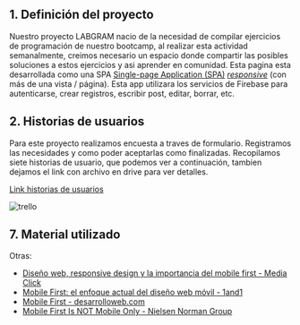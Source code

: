 ## 1. Definición del proyecto

Nuestro proyecto LABGRAM nacio de la necesidad de compilar ejercicios de programación de nuestro bootcamp, al realizar esta actividad semanalmente, creimos necesario un espacio donde compartir las posibles soluciones a estos ejercicios y asi aprender en comunidad.
Esta pagina esta desarrollada como una SPA [Single-page Application (SPA)](https://es.wikipedia.org/wiki/Single-page_application)
[_responsive_](https://curriculum.laboratoria.la/es/topics/css/02-responsive) (con más de una vista / página).
Esta app utilizara los servicios de Firebase para autenticarse, crear registros, escribir post, editar, borrar, etc.

## 2. Historias de usuarios

Para este proyecto realizamos encuesta a traves de formulario. 
Registramos las necesidades y como poder aceptarlas como finalizadas.
Recopilamos siete historias de usuario, que podemos ver a continuación, tambien dejamos el link con archivo en drive para ver detalles.

[Link historias de usuarios](https://docs.google.com/spreadsheets/d/1ytLTevb_3QAbttfVcF-lRlaGXfcJpWaV/edit?usp=sharing&ouid=105057202485758423586&rtpof=true&sd=true)

![trello](imgReadMe/resumenTrello.jpg)

## 7. Material utilizado

Otras:
* [Diseño web, responsive design y la importancia del mobile first - Media Click](https://www.mediaclick.es/blog/diseno-web-responsive-design-y-la-importancia-del-mobile-first/)
* [Mobile First: el enfoque actual del diseño web móvil - 1and1](https://www.1and1.es/digitalguide/paginas-web/diseno-web/mobile-first-la-nueva-tendencia-del-diseno-web/)
* [Mobile First - desarrolloweb.com](https://desarrolloweb.com/articulos/mobile-first-responsive.html)
* [Mobile First Is NOT Mobile Only - Nielsen Norman Group](https://www.nngroup.com/articles/mobile-first-not-mobile-only/)

